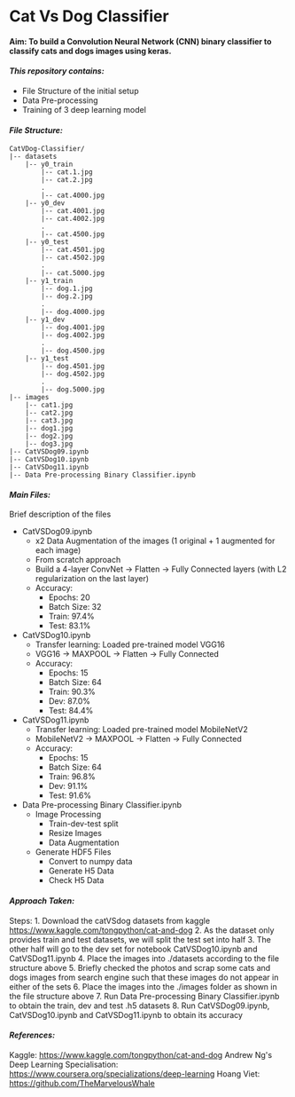 # Cat Vs Dog Classifier

#### Aim: To build a Convolution Neural Network (CNN) binary classifier to classify cats and dogs images using keras.

#### _This repository contains:_
  - File Structure of the initial setup
  - Data Pre-processing
  - Training of 3 deep learning model

#### _File Structure:_
```
CatVDog-Classifier/
|-- datasets
    |-- y0_train
        |-- cat.1.jpg
        |-- cat.2.jpg
        .
        |-- cat.4000.jpg
    |-- y0_dev
        |-- cat.4001.jpg
        |-- cat.4002.jpg
        .
        |-- cat.4500.jpg
    |-- y0_test
        |-- cat.4501.jpg
        |-- cat.4502.jpg
        .
        |-- cat.5000.jpg
    |-- y1_train
        |-- dog.1.jpg
        |-- dog.2.jpg
        .
        |-- dog.4000.jpg
    |-- y1_dev
        |-- dog.4001.jpg
        |-- dog.4002.jpg
        .
        |-- dog.4500.jpg
    |-- y1_test
        |-- dog.4501.jpg
        |-- dog.4502.jpg
        .
        |-- dog.5000.jpg
|-- images
    |-- cat1.jpg
    |-- cat2.jpg
    |-- cat3.jpg
    |-- dog1.jpg
    |-- dog2.jpg
    |-- dog3.jpg
|-- CatVSDog09.ipynb
|-- CatVSDog10.ipynb
|-- CatVSDog11.ipynb
|-- Data Pre-processing Binary Classifier.ipynb
```
#### _Main Files:_
Brief description of the files
  - CatVSDog09.ipynb
	- x2 Data Augmentation of the images (1 original + 1 augmented for each image)
	- From scratch approach
    - Build a 4-layer ConvNet -> Flatten -> Fully Connected layers (with L2 regularization on the last layer)
	- Accuracy:
		- Epochs: 20
		- Batch Size: 32
		- Train: 97.4%
		- Test: 83.1%
  - CatVSDog10.ipynb
	- Transfer learning: Loaded pre-trained model VGG16
	- VGG16 -> MAXPOOL -> Flatten -> Fully Connected
	- Accuracy:
		- Epochs: 15
		- Batch Size: 64
		- Train: 90.3%
		- Dev: 87.0%
		- Test: 84.4%
  - CatVSDog11.ipynb
	- Transfer learning: Loaded pre-trained model MobileNetV2
	- MobileNetV2 -> MAXPOOL -> Flatten -> Fully Connected
	- Accuracy:
		- Epochs: 15
		- Batch Size: 64
		- Train: 96.8%
		- Dev: 91.1%
		- Test: 91.6%
  - Data Pre-processing Binary Classifier.ipynb
	- Image Processing
        - Train-dev-test split
        - Resize Images
        - Data Augmentation
	- Generate HDF5 Files    
        - Convert to numpy data
        - Generate H5 Data
        - Check H5 Data
		
#### _Approach Taken:_
Steps:
	1. Download the catVSdog datasets from kaggle https://www.kaggle.com/tongpython/cat-and-dog
	2. As the dataset only provides train and test datasets, we will split the test set into half
	3. The other half will go to the dev set for notebook CatVSDog10.ipynb and CatVSDog11.ipynb
	4. Place the images into ./datasets according to the file structure above
	5. Briefly checked the photos and scrap some cats and dogs images from search engine such that these images do not appear in either of the sets
	6. Place the images into the ./images folder as shown in the file structure above
	7. Run Data Pre-processing Binary Classifier.ipynb to obtain the train, dev and test .h5 datasets
	8. Run CatVSDog09.ipynb, CatVSDog10.ipynb and CatVSDog11.ipynb to obtain its accuracy
	
#### _References:_
Kaggle: https://www.kaggle.com/tongpython/cat-and-dog
Andrew Ng's Deep Learning Specialisation: https://www.coursera.org/specializations/deep-learning
Hoang Viet: https://github.com/TheMarvelousWhale
